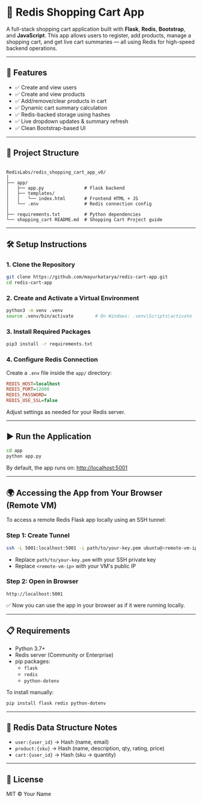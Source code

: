 
# 🛒 Redis Shopping Cart App

A full-stack shopping cart application built with **Flask**, **Redis**, **Bootstrap**, and **JavaScript**. This app allows users to register, add products, manage a shopping cart, and get live cart summaries — all using Redis for high-speed backend operations.

---

## 🚀 Features

- ✅ Create and view users  
- ✅ Create and view products  
- ✅ Add/remove/clear products in cart  
- ✅ Dynamic cart summary calculation  
- ✅ Redis-backed storage using hashes  
- ✅ Live dropdown updates & summary refresh  
- ✅ Clean Bootstrap-based UI

---

## 📁 Project Structure

```

RedisLabs/redis_shopping_cart_app_v0/
│
├── app/
│   ├── app.py               # Flask backend
│   ├── templates/
│   │   └── index.html       # Frontend HTML + JS
│   └── .env                 # Redis connection config
│
├── requirements.txt         # Python dependencies
└── shopping_cart README.md  # Shopping Cart Project guide  
```

---

## 🛠️ Setup Instructions

### 1. Clone the Repository

```bash
git clone https://github.com/mayurkatarya/redis-cart-app.git
cd redis-cart-app
```

### 2. Create and Activate a Virtual Environment

```bash
python3 -m venv .venv
source .venv/bin/activate        # On Windows: .venv\Scripts\activate
```

### 3. Install Required Packages

```bash
pip3 install -r requirements.txt
```

### 4. Configure Redis Connection

Create a `.env` file inside the `app/` directory:

```ini
REDIS_HOST=localhost
REDIS_PORT=12000
REDIS_PASSWORD=
REDIS_USE_SSL=false
```

Adjust settings as needed for your Redis server.

---

## ▶️ Run the Application

```bash
cd app
python app.py
```

By default, the app runs on: [http://localhost:5001](http://localhost:5001)

---

## 🌍 Accessing the App from Your Browser (Remote VM)

To access a remote Redis Flask app locally using an SSH tunnel:

### Step 1: Create Tunnel

```bash
ssh -L 5001:localhost:5001 -i path/to/your-key.pem ubuntu@<remote-vm-ip>
```

- Replace `path/to/your-key.pem` with your SSH private key  
- Replace `<remote-vm-ip>` with your VM's public IP

### Step 2: Open in Browser

```
http://localhost:5001
```

✅ Now you can use the app in your browser as if it were running locally.

---

## 📋 Requirements

- Python 3.7+
- Redis server (Community or Enterprise)
- pip packages:
  - `flask`
  - `redis`
  - `python-dotenv`

To install manually:

```bash
pip install flask redis python-dotenv
```

---

## 🧠 Redis Data Structure Notes

- `user:{user_id}` → Hash (name, email)  
- `product:{sku}` → Hash (name, description, qty, rating, price)  
- `cart:{user_id}` → Hash (sku → quantity)

---

## 📄 License

MIT © Your Name
